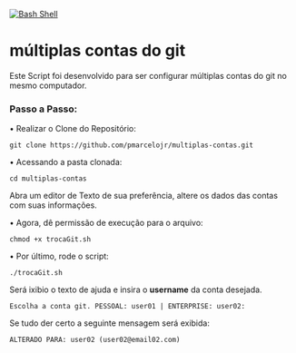 [![Bash Shell](https://badges.frapsoft.com/bash/v1/bash.png?v=103)](https://github.com/pmarcelojr)

# múltiplas contas do git #

Este Script foi desenvolvido para ser configurar múltiplas contas do git no mesmo computador.

### Passo a Passo:

• Realizar o Clone do Repositório:
```
git clone https://github.com/pmarcelojr/multiplas-contas.git
```
• Acessando a pasta clonada:
```
cd multiplas-contas
```
Abra um editor de Texto de sua preferência, altere os dados das contas com suas informações.

• Agora, dê permissão de execução para o arquivo:
```
chmod +x trocaGit.sh
```
• Por último, rode o script:
```
./trocaGit.sh
```

Será ixibio o texto de ajuda e insira o **username** da conta desejada.
```
Escolha a conta git. PESSOAL: user01 | ENTERPRISE: user02:
```
Se tudo der certo a seguinte mensagem será exibida:
```
ALTERADO PARA: user02 (user02@email02.com)
```
